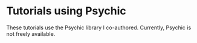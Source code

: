 Tutorials using Psychic
=======================

These tutorials use the Psychic library I co-authored. Currently, Psychic is not freely available.
